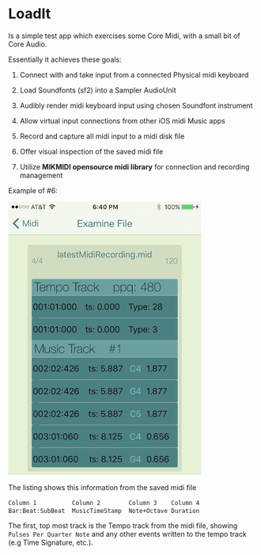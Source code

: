 # LoadIt
Is a simple test app which exercises some Core Midi, with a small bit of Core Audio.

Essentially it achieves these goals:

1. Connect with and take input from a connected Physical midi keyboard

2. Load Soundfonts (sf2) into a Sampler AudioUnit

3. Audibly render midi keyboard input using chosen Soundfont instrument

4. Allow virtual input connections from other iOS midi Music apps

5. Record and capture all midi input to a midi disk file

6. Offer visual inspection of the saved midi file

7. Utilize **MIKMIDI opensource midi library** for connection and recording management


Example of #6:

![Inspection of midi file](Screenshots/LoadItMidiListing.jpg)


The listing shows this information from the saved midi file

    Column 1          Column 2        Column 3    Column 4
    Bar:Beat:SubBeat  MusicTimeStamp  Note+Octave Duration

The first, top most track is the Tempo track from the midi file, showing `Pulses Per Quarter Note` and any other events written to the tempo track (e.g Time Signature, etc.).



